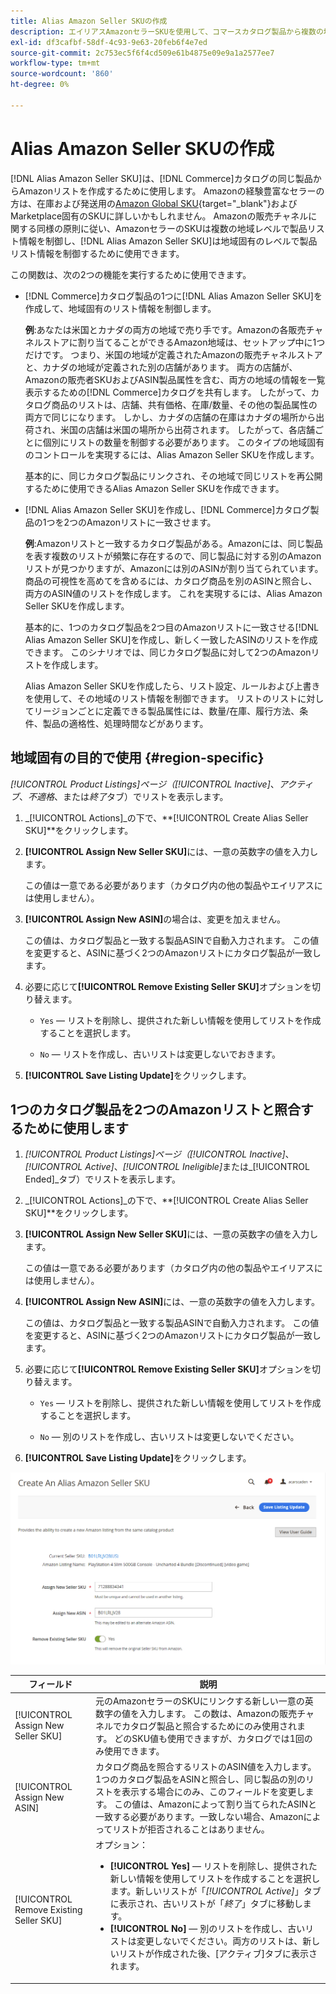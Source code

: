 ```yaml
---
title: Alias Amazon Seller SKUの作成
description: エイリアスAmazonセラーSKUを使用して、コマースカタログ製品から複数の地域のAmazonリストを作成できます。
exl-id: df3cafbf-58df-4c93-9e63-20feb6f4e7ed
source-git-commit: 2c753ec5f6f4cd509e61b4875e09e9a1a2577ee7
workflow-type: tm+mt
source-wordcount: '860'
ht-degree: 0%

---
```


# Alias Amazon Seller SKUの作成

[!DNL Alias Amazon Seller SKU]は、[!DNL Commerce]カタログの同じ製品からAmazonリストを作成するために使用します。 Amazonの経験豊富なセラーの方は、在庫および発送用の[Amazon Global SKU](https://sellercentral.amazon.com/gp/help/external/help.html?itemID=201394090){target=&quot;_blank&quot;}およびMarketplace固有のSKUに詳しいかもしれません。 Amazonの販売チャネルに関する同様の原則に従い、AmazonセラーのSKUは複数の地域レベルで製品リスト情報を制御し、[!DNL Alias Amazon Seller SKU]は地域固有のレベルで製品リスト情報を制御するために使用できます。

この関数は、次の2つの機能を実行するために使用できます。

- [!DNL Commerce]カタログ製品の1つに[!DNL Alias Amazon Seller SKU]を作成して、地域固有のリスト情報を制御します。

   **例**:あなたは米国とカナダの両方の地域で売り手です。Amazonの各販売チャネルストアに割り当てることができるAmazon地域は、セットアップ中に1つだけです。 つまり、米国の地域が定義されたAmazonの販売チャネルストアと、カナダの地域が定義された別の店舗があります。 両方の店舗が、Amazonの販売者SKUおよびASIN製品属性を含む、両方の地域の情報を一覧表示するための[!DNL Commerce]カタログを共有します。 したがって、カタログ商品のリストは、店舗、共有価格、在庫/数量、その他の製品属性の両方で同じになります。 しかし、カナダの店舗の在庫はカナダの場所から出荷され、米国の店舗は米国の場所から出荷されます。 したがって、各店舗ごとに個別にリストの数量を制御する必要があります。 このタイプの地域固有のコントロールを実現するには、Alias Amazon Seller SKUを作成します。

   基本的に、同じカタログ製品にリンクされ、その地域で同じリストを再公開するために使用できるAlias Amazon Seller SKUを作成できます。

- [!DNL Alias Amazon Seller SKU]を作成し、[!DNL Commerce]カタログ製品の1つを2つのAmazonリストに一致させます。

   **例**:Amazonリストと一致するカタログ製品がある。Amazonには、同じ製品を表す複数のリストが頻繁に存在するので、同じ製品に対する別のAmazonリストが見つかりますが、Amazonには別のASINが割り当てられています。 商品の可視性を高めてを含めるには、カタログ商品を別のASINと照合し、両方のASIN値のリストを作成します。 これを実現するには、Alias Amazon Seller SKUを作成します。

   基本的に、1つのカタログ製品を2つ目のAmazonリストに一致させる[!DNL Alias Amazon Seller SKU]を作成し、新しく一致したASINのリストを作成できます。 このシナリオでは、同じカタログ製品に対して2つのAmazonリストを作成します。

   Alias Amazon Seller SKUを作成したら、リスト設定、ルールおよび上書きを使用して、その地域のリスト情報を制御できます。 リストのリストに対してリージョンごとに定義できる製品属性には、数量/在庫、履行方法、条件、製品の適格性、処理時間などがあります。

## 地域固有の目的で使用 {#region-specific}

_[!UICONTROL Product Listings]_ページ（_[!UICONTROL Inactive]_、_アクティブ_、_不適格_、または&#x200B;_終了_&#x200B;タブ）でリストを表示します。

1. _[!UICONTROL Actions]_の下で、**[!UICONTROL Create Alias Seller SKU]**をクリックします。

1. **[!UICONTROL Assign New Seller SKU]**&#x200B;には、一意の英数字の値を入力します。

   この値は一意である必要があります（カタログ内の他の製品やエイリアスには使用しません）。

1. **[!UICONTROL Assign New ASIN]**&#x200B;の場合は、変更を加えません。

   この値は、カタログ製品と一致する製品ASINで自動入力されます。 この値を変更すると、ASINに基づく2つのAmazonリストにカタログ製品が一致します。

1. 必要に応じて&#x200B;**[!UICONTROL Remove Existing Seller SKU]**&#x200B;オプションを切り替えます。

   - `Yes`  — リストを削除し、提供された新しい情報を使用してリストを作成することを選択します。

   - `No`  — リストを作成し、古いリストは変更しないでおきます。

1. **[!UICONTROL Save Listing Update]**&#x200B;をクリックします。

## 1つのカタログ製品を2つのAmazonリストと照合するために使用します

1. _[!UICONTROL Product Listings]_ページ（_[!UICONTROL Inactive]_、_[!UICONTROL Active]_、_[!UICONTROL Ineligible]_&#x200B;または&#x200B;_[!UICONTROL Ended]_タブ）でリストを表示します。

1. _[!UICONTROL Actions]_の下で、**[!UICONTROL Create Alias Seller SKU]**をクリックします。

1. **[!UICONTROL Assign New Seller SKU]**&#x200B;には、一意の英数字の値を入力します。

   この値は一意である必要があります（カタログ内の他の製品やエイリアスには使用しません）。

1. **[!UICONTROL Assign New ASIN]**&#x200B;には、一意の英数字の値を入力します。

   この値は、カタログ製品と一致する製品ASINで自動入力されます。 この値を変更すると、ASINに基づく2つのAmazonリストにカタログ製品が一致します。

1. 必要に応じて&#x200B;**[!UICONTROL Remove Existing Seller SKU]**&#x200B;オプションを切り替えます。

   - `Yes`  — リストを削除し、提供された新しい情報を使用してリストを作成することを選択します。

   - `No`  — 別のリストを作成し、古いリストは変更しないでください。

1. **[!UICONTROL Save Listing Update]**&#x200B;をクリックします。

![エイリアスAmazon Seller SKUの作成](assets/amazon-alias-sku-create.png)

| フィールド | 説明 |
|--- |--- |
| [!UICONTROL Assign New Seller SKU] | 元のAmazonセラーのSKUにリンクする新しい一意の英数字の値を入力します。 この数は、Amazonの販売チャネルでカタログ製品と照合するためにのみ使用されます。 どのSKU値も使用できますが、カタログでは1回のみ使用できます。 |
| [!UICONTROL Assign New ASIN] | カタログ商品を照合するリストのASIN値を入力します。 1つのカタログ製品をASINと照合し、同じ製品の別のリストを表示する場合にのみ、このフィールドを変更します。 この値は、Amazonによって割り当てられたASINと一致する必要があります。一致しない場合、Amazonによってリストが拒否されることはありません。 |
| [!UICONTROL Remove Existing Seller SKU] | オプション：<ul><li>**[!UICONTROL Yes]**  — リストを削除し、提供された新しい情報を使用してリストを作成することを選択します。新しいリストが「_[!UICONTROL Active]_」タブに表示され、古いリストが「_&#x200B;終了&#x200B;_」タブに移動します。</li><li>**[!UICONTROL No]**  — 別のリストを作成し、古いリストは変更しないでください。両方のリストは、新しいリストが作成された後、[アクティブ]タブに表示されます。</li></ul> |
